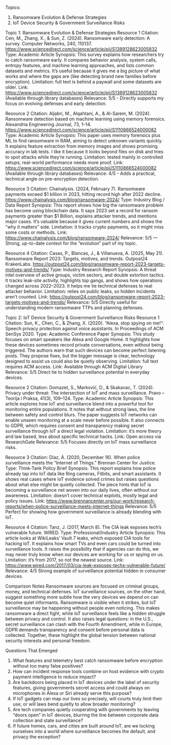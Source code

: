 Topics:
1) Ransomware Evolution & Defense Strategies
2) IoT Device Security & Government Surveillance Risks

Topic 1: Ransomware Evolution & Defense Strategies
Resource 1
Citation: Cen, M., Zhang, X., & Sun, Z. (2024). Ransomware early detection: A survey. Computer Networks, 240, 110137. https://www.sciencedirect.com/science/article/pii/S1389128623005832
Type: Academic Article
Synopsis: This survey explains how researchers try to catch ransomware early. It compares behavior analysis, system calls, entropy features, and machine learning approaches, and lists common datasets and metrics. 
It’s useful because it gives me a big picture of what works and where the gaps are (like detecting brand new families before encryption).
Limitation: full text is behind a paywall and some datasets are older.
Link: https://www.sciencedirect.com/science/article/pii/S1389128623005832 (Available through library databases)
Relevance: 5/5 -  Directly supports my focus on evolving defenses and early detection.

Resource 2
Citation: Aljabri, M., Alqahtani, A., & Al-Sarem, M. (2024). Ransomware detection based on machine learning using memory forensics. Alexandria Engineering Journal, 73, 1–14. https://www.sciencedirect.com/science/article/pii/S1110866524000082
Type: Academic Article
Synopsis: This paper uses memory forensics plus ML to find ransomware in RAM, aiming to detect unknown variants quickly. It explains feature extraction from memory images and shows promising accuracy in lab tests.
I like it because it looks beyond files on disk and tries to spot attacks while they’re running. 
Limitation: tested mainly in controlled setups; real-world performance needs more proof.
Link: https://www.sciencedirect.com/science/article/pii/S1110866524000082 (Available through library databases)
Relevance: 4/5 - Adds a practical, technical angle on pre-encryption detection.

Resource 3
Citation: Chainalysis. (2024, February 7). Ransomware payments exceed $1 billion in 2023, hitting record high after 2022 decline. https://www.chainalysis.com/blog/ransomware-2024/
Type: Industry Blog / Data Report
Synopsis: This report shows how big the ransomware problem has become using blockchain data.
It says 2023 set a record for ransom payments greater than $1 Billion, explains attacker trends, and mentions major cases. 
It’s valuable because it gives current numbers and shows the “why it matters” side.
Limitation: it tracks crypto payments, so it might miss some costs or methods.
Link: https://www.chainalysis.com/blog/ransomware-2024/
Relevance: 5/5 — Strong, up-to-date context for the “evolution” part of my topic.

Resource 4
Citation: Casas, P., Blancas, J., & Villanueva, A. (2025, May 21). Ransomware Report 2023: Targets, motives, and trends. Outpost24 KrakenLabs. https://outpost24.com/blog/ransomware-report-2023-targets-motives-and-trends/
Type: Industry Research Report
Synopsis: A threat intel overview of active groups, victim sectors, and double extortion tactics. It tracks leak-site activity, highlights top gangs, and shows how operations changed across 2022–2023.
It helps me tie technical defenses to real attacker behavior.
Limitation: relies on public leaks, so hidden incidents aren’t counted.
Link: https://outpost24.com/blog/ransomware-report-2023-targets-motives-and-trends/
Relevance: 5/5 Directly useful for understanding modern ransomware TTPs and planning defenses.


Topic 2: IoT Device Security & Government Surveillance Risks
Resource 1
Citation: Sun, K., Chen, C., & Zhang, X. (2020). “Alexa, stop spying on me!”: Speech privacy protection against voice assistants. In Proceedings of ACM SenSys 2020.
Type: Academic Conference Paper
Synopsis: This study focuses on smart speakers like Alexa and Google Home. It highlights how these devices sometimes record private conversations, even without being triggered. 
The authors warn that such devices can become perfect listening posts. They propose fixes, but the bigger message is clear, technology designed to assist us could also be quietly observing.
Limitation: full text requires ACM access.
Link: Available through ACM Digital Library
Relevance: 5/5 Direct tie to hidden surveillance potential in everyday devices.

Resource 2
Citation: Domazet, S., Marković, D., & Skakavac, T. (2024). Privacy under threat: The intersection of IoT and mass surveillance. Pravo – Teorija i Praksa, 41(3), 109–124.
Type: Academic Article
Synopsis: This article explores how IoT and surveillance blend into a powerful tool for monitoring entire populations. It notes that without strong laws, the line between safety and control blurs. 
The paper suggests IoT networks can enable unseen monitoring at a scale never before possible. It also connects to GDPR, which requires consent and transparency making secret surveillance through IoT a direct legal violation. 
Limitation: it’s more theory and law based, less about specific technical hacks.
Link: Open access via ResearchGate
Relevance: 5/5 Focuses directly on IoT mass surveillance risks.

Resource 3
Citation: Díaz, Á. (2020, December 16). When police surveillance meets the “Internet of Things.” Brennan Center for Justice.
Type: Think-Tank Policy Brief
Synopsis: This report explains how police already tap into IoT data like Ring cameras, Fitbits, and smart assistants. It shows real cases where IoT evidence solved crimes but raises questions about what else might be quietly collected. 
The piece hints that IoT is becoming a surveillance net woven into our daily lives, often without our awareness.
Limitation: doesn’t cover technical exploits, mostly legal and policy issues.
Link: https://www.brennancenter.org/our-work/research-reports/when-police-surveillance-meets-internet-things
Relevance: 5/5 Perfect for showing how government surveillance is already blending with IoT.

Resource 4
Citation: Tanz, J. (2017, March 8). The CIA leak exposes tech’s vulnerable future. WIRED.
Type: Professional/Industry Article
Synopsis: This article looks at WikiLeaks’ Vault 7 leaks, which exposed CIA tools for hacking IoT. It explains how smart TVs and even cars could be turned into surveillance tools.
It raises the possibility that if agencies can do this, we may never truly know when our devices are working for us or spying on us. 
Limitation: it’s from 2017, so not the newest source.
Link: https://www.wired.com/2017/03/cia-leak-exposes-techs-vulnerable-future/
Relevance: 4/5 Strong example of surveillance potential hidden in consumer devices.


Comparison Notes
Ransomware sources are focused on criminal groups, money, and technical defenses. IoT surveillance sources, on the other hand, suggest something more subtle how the very devices we depend on can become quiet informants.
Ransomware is visible when it strikes, but IoT surveillance may be happening without people even noticing. This makes ransomware a direct fight, while IoT surveillance feels like a hidden struggle between privacy and control.
It also raises legal questions: in the U.S., secret surveillance can clash with the Fourth Amendment, while in Europe, GDPR demands transparency and consent before personal data is collected. 
Together, these highlight the global tension between national security interests and personal freedom.

Questions That Emerged
1) What features and telemetry best catch ransomware before encryption without too many false positives?
2) How can incident response tools combine on host evidence with crypto payment intelligence to reduce impact?
3) Are backdoors being placed in IoT devices under the label of security features, giving governments secret access and could always on microphones in Alexa or Siri already serve this purpose?
4) If IoT gadgets can map our lives so precisely, will courts truly limit their use, or will laws bend quietly to allow broader monitoring?
5) Are tech companies quietly cooperating with governments by leaving “doors open” in IoT devices, blurring the line between corporate data collection and state surveillance?
6) If future homes, cars, and cities are built around IoT, are we locking ourselves into a world where surveillance becomes the default, and privacy the exception?
